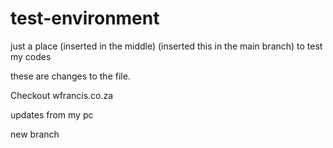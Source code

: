 # test-environment
  
just a place (inserted in the middle) (inserted this in the main branch) to test my codes



these are changes to the file.

Checkout wfrancis.co.za


updates from my pc
 

new branch
 